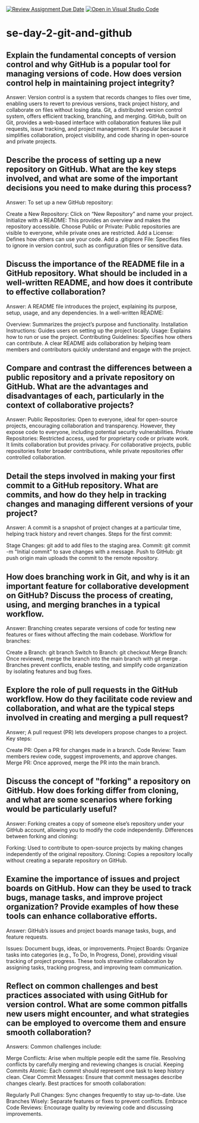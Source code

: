 [![Review Assignment Due Date](https://classroom.github.com/assets/deadline-readme-button-22041afd0340ce965d47ae6ef1cefeee28c7c493a6346c4f15d667ab976d596c.svg)](https://classroom.github.com/a/8wgCKhpZ)
[![Open in Visual Studio Code](https://classroom.github.com/assets/open-in-vscode-2e0aaae1b6195c2367325f4f02e2d04e9abb55f0b24a779b69b11b9e10269abc.svg)](https://classroom.github.com/online_ide?assignment_repo_id=16977806&assignment_repo_type=AssignmentRepo)
# se-day-2-git-and-github
## Explain the fundamental concepts of version control and why GitHub is a popular tool for managing versions of code. How does version control help in maintaining project integrity?
Answer:
Version control is a system that records changes to files over time, enabling users to revert to previous versions, track project history, and collaborate on files without losing data. Git, a distributed version control system, offers efficient tracking, branching, and merging. GitHub, built on Git, provides a web-based interface with collaboration features like pull requests, issue tracking, and project management. It’s popular because it simplifies collaboration, project visibility, and code sharing in open-source and private projects.

## Describe the process of setting up a new repository on GitHub. What are the key steps involved, and what are some of the important decisions you need to make during this process?
Answer:
To set up a new GitHub repository:

Create a New Repository: Click on “New Repository” and name your project.
Initialize with a README: This provides an overview and makes the repository accessible.
Choose Public or Private: Public repositories are visible to everyone, while private ones are restricted.
Add a License: Defines how others can use your code.
Add a .gitignore File: Specifies files to ignore in version control, such as configuration files or sensitive data.

## Discuss the importance of the README file in a GitHub repository. What should be included in a well-written README, and how does it contribute to effective collaboration?
Answer:
A README file introduces the project, explaining its purpose, setup, usage, and any dependencies. In a well-written README:

Overview: Summarizes the project’s purpose and functionality.
Installation Instructions: Guides users on setting up the project locally.
Usage: Explains how to run or use the project.
Contributing Guidelines: Specifies how others can contribute. A clear README aids collaboration by helping team members and contributors quickly understand and engage with the project.

## Compare and contrast the differences between a public repository and a private repository on GitHub. What are the advantages and disadvantages of each, particularly in the context of collaborative projects?
Answer:
Public Repositories: Open to everyone, ideal for open-source projects, encouraging collaboration and transparency. However, they expose code to everyone, including potential security vulnerabilities.
Private Repositories: Restricted access, used for proprietary code or private work. It limits collaboration but provides privacy. For collaborative projects, public repositories foster broader contributions, while private repositories offer controlled collaboration.


## Detail the steps involved in making your first commit to a GitHub repository. What are commits, and how do they help in tracking changes and managing different versions of your project?
Answer:
A commit is a snapshot of project changes at a particular time, helping track history and revert changes. Steps for the first commit:

Stage Changes: git add <file> to add files to the staging area.
Commit: git commit -m "Initial commit" to save changes with a message.
Push to GitHub: git push origin main uploads the commit to the remote repository.

## How does branching work in Git, and why is it an important feature for collaborative development on GitHub? Discuss the process of creating, using, and merging branches in a typical workflow.
Answer:
Branching creates separate versions of code for testing new features or fixes without affecting the main codebase. Workflow for branches:

Create a Branch: git branch <branch-name>
Switch to Branch: git checkout <branch-name>
Merge Branch: Once reviewed, merge the branch into the main branch with git merge <branch-name>.
Branches prevent conflicts, enable testing, and simplify code organization by isolating features and bug fixes.

## Explore the role of pull requests in the GitHub workflow. How do they facilitate code review and collaboration, and what are the typical steps involved in creating and merging a pull request?
Answer;
A pull request (PR) lets developers propose changes to a project. Key steps:

Create PR: Open a PR for changes made in a branch.
Code Review: Team members review code, suggest improvements, and approve changes.
Merge PR: Once approved, merge the PR into the main branch.

## Discuss the concept of "forking" a repository on GitHub. How does forking differ from cloning, and what are some scenarios where forking would be particularly useful?
Answer:
Forking creates a copy of someone else’s repository under your GitHub account, allowing you to modify the code independently. Differences between forking and cloning:

Forking: Used to contribute to open-source projects by making changes independently of the original repository.
Cloning: Copies a repository locally without creating a separate repository on GitHub.


## Examine the importance of issues and project boards on GitHub. How can they be used to track bugs, manage tasks, and improve project organization? Provide examples of how these tools can enhance collaborative efforts.
Answer:
GitHub’s issues and project boards manage tasks, bugs, and feature requests.

Issues: Document bugs, ideas, or improvements.
Project Boards: Organize tasks into categories (e.g., To Do, In Progress, Done), providing visual tracking of project progress. These tools streamline collaboration by assigning tasks, tracking progress, and improving team communication.

## Reflect on common challenges and best practices associated with using GitHub for version control. What are some common pitfalls new users might encounter, and what strategies can be employed to overcome them and ensure smooth collaboration?
Answers:
Common challenges include:

Merge Conflicts: Arise when multiple people edit the same file. Resolving conflicts by carefully merging and reviewing changes is crucial.
Keeping Commits Atomic: Each commit should represent one task to keep history clean.
Clear Commit Messages: Ensure that commit messages describe changes clearly.
Best practices for smooth collaboration:

Regularly Pull Changes: Sync changes frequently to stay up-to-date.
Use Branches Wisely: Separate features or fixes to prevent conflicts.
Embrace Code Reviews: Encourage quality by reviewing code and discussing improvements.
